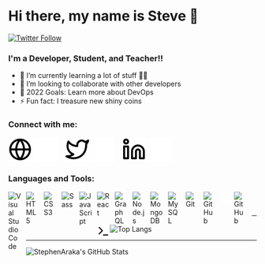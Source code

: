 # Hi there, my name is Steve 👋 


[![Twitter Follow](https://img.shields.io/twitter/follow/stivoaraka?color=1DA1F2&logo=twitter&style=for-the-badge)](https://twitter.com/intent/follow?original_referer=https%3A%2F%2Fgithub.com%StephenAraka)



### I'm a Developer, Student, and Teacher!!

- 🌱 I’m currently learning a lot of stuff 🤯🤣
- 👯 I’m looking to collaborate with other developers
- 🥅 2022 Goals: Learn more about DevOps
- ⚡ Fun fact: I treasure new shiny coins

### Connect with me:

[![website](./img/globe-light.svg)](https://stephenaraka.github.io/portfolio#gh-light-mode-only)
[![website](./img/globe-dark.svg)](https://stephenaraka.github.io/portfolio#gh-dark-mode-only)
&nbsp;&nbsp;
[![website](./img/twitter-light.svg)](https://twitter.com/stivoaraka#gh-light-mode-only)
[![website](./img/twitter-dark.svg)](https://twitter.com/stivoaraka#gh-dark-mode-only)
&nbsp;&nbsp;
[![website](./img/linkedin-light.svg)](https://linkedin.com/in/stephen-araka#gh-light-mode-only)
[![website](./img/linkedin-dark.svg)](https://linkedin.com/in/stephen-araka#gh-dark-mode-only)

### Languages and Tools:

<img align="left" alt="Visual Studio Code" width="26px" src="https://cdn.jsdelivr.net/gh/devicons/devicon/icons/vscode/vscode-original.svg" style="padding-right:10px;" />
<img align="left" alt="HTML5" width="26px" src="https://cdn.jsdelivr.net/gh/devicons/devicon/icons/html5/html5-original.svg" style="padding-right:10px;" />
<img align="left" alt="CSS3" width="26px" src="https://cdn.jsdelivr.net/gh/devicons/devicon/icons/css3/css3-original.svg" style="padding-right:10px;" />
<img align="left" alt="Sass" width="26px" src="https://cdn.jsdelivr.net/gh/devicons/devicon/icons/sass/sass-original.svg" style="padding-right:10px;" />
<img align="left" alt="JavaScript" width="26px" src="https://cdn.jsdelivr.net/gh/devicons/devicon/icons/javascript/javascript-original.svg" style="padding-right:10px;" />
<img align="left" alt="React" width="26px" src="https://cdn.jsdelivr.net/gh/devicons/devicon/icons/react/react-original.svg" style="padding-right:10px;" />
<img align="left" alt="GraphQL" width="26px" src="https://cdn.jsdelivr.net/gh/devicons/devicon/icons/graphql/graphql-plain.svg" style="padding-right:10px;" />
<img align="left" alt="Node.js" width="26px" src="https://cdn.jsdelivr.net/gh/devicons/devicon/icons/nodejs/nodejs-original.svg" style="padding-right:10px;" />
<img align="left" alt="MongoDB" width="26px" src="https://cdn.jsdelivr.net/gh/devicons/devicon/icons/mongodb/mongodb-original.svg" style="padding-right:10px;" />
<img align="left" alt="MySQL" width="26px" src="https://cdn.jsdelivr.net/gh/devicons/devicon/icons/mysql/mysql-original.svg" style="padding-right:10px;" />
<img align="left" alt="Git" width="26px" src="https://cdn.jsdelivr.net/gh/devicons/devicon/icons/git/git-original.svg" style="padding-right:10px;" />
<img align="left" alt="GitHub" width="26px" src="https://user-images.githubusercontent.com/3369400/139447912-e0f43f33-6d9f-45f8-be46-2df5bbc91289.png" style="padding-right:10px;" />
<img align="left" alt="Terminal" width="26px" src="./img/terminal-dark.svg" />
<img align="left" alt="GitHub" width="26px" src="https://user-images.githubusercontent.com/3369400/139448065-39a229ba-4b06-434b-bc67-616e2ed80c8f.png" style="padding-right:10px;" />
<img align="left" alt="Terminal" width="26px" src="./img/terminal-light.svg" />

<br />
<br />

---

![Top Langs](https://github-readme-stats.vercel.app/api/top-langs/?username=StephenAraka&layout=compact)


---

<img align="left" alt="StephenAraka's GitHub Stats" src="https://github-readme-stats.vercel.app/api?username=StephenAraka&show_icons=true&hide_border=false&title_color=ff652f&icon_color=FFE400&bg_color=09131B&text_color=ffffff&border_color=0c1a25" />


[website]: https://stephenaraka.github.io/portfolio
[twitter]: https://twitter.com/stivoaraka
[linkedin]: https://linkedin.com/in/stephen-araka